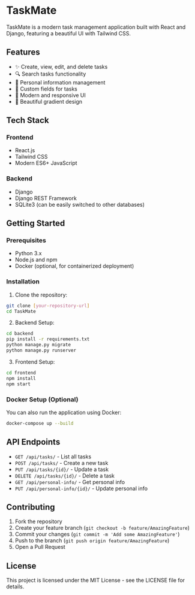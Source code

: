 # TaskMate

TaskMate is a modern task management application built with React and Django, featuring a beautiful UI with Tailwind CSS.

## Features

- ✨ Create, view, edit, and delete tasks
- 🔍 Search tasks functionality
- 👤 Personal information management
- 📝 Custom fields for tasks
- 🎨 Modern and responsive UI
- 🌙 Beautiful gradient design

## Tech Stack

### Frontend
- React.js
- Tailwind CSS
- Modern ES6+ JavaScript

### Backend
- Django
- Django REST Framework
- SQLite3 (can be easily switched to other databases)

## Getting Started

### Prerequisites
- Python 3.x
- Node.js and npm
- Docker (optional, for containerized deployment)

### Installation

1. Clone the repository:
```bash
git clone [your-repository-url]
cd TaskMate
```

2. Backend Setup:
```bash
cd backend
pip install -r requirements.txt
python manage.py migrate
python manage.py runserver
```

3. Frontend Setup:
```bash
cd frontend
npm install
npm start
```

### Docker Setup (Optional)

You can also run the application using Docker:

```bash
docker-compose up --build
```

## API Endpoints

- `GET /api/tasks/` - List all tasks
- `POST /api/tasks/` - Create a new task
- `PUT /api/tasks/{id}/` - Update a task
- `DELETE /api/tasks/{id}/` - Delete a task
- `GET /api/personal-info/` - Get personal info
- `PUT /api/personal-info/{id}/` - Update personal info

## Contributing

1. Fork the repository
2. Create your feature branch (`git checkout -b feature/AmazingFeature`)
3. Commit your changes (`git commit -m 'Add some AmazingFeature'`)
4. Push to the branch (`git push origin feature/AmazingFeature`)
5. Open a Pull Request

## License

This project is licensed under the MIT License - see the LICENSE file for details.
